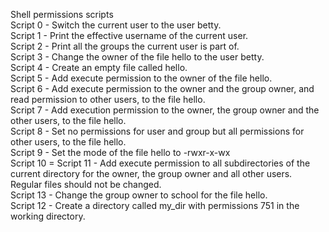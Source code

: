 Shell permissions scripts<br>
Script 0 - Switch the current user to the user betty. <br>
Script 1 - Print the effective username of the current user. <br>
Script 2 - Print all the groups the current user is part of. <br>
Script 3 - Change the owner of the file hello to the user betty. <br>
Script 4 - Create an empty file called hello. <br>
Script 5 - Add execute permission to the owner of the file hello. <br>
Script 6 - Add execute permission to the owner and the group owner, and read permission to other users, to the file hello. <br>
Script 7 - Add execution permission to the owner, the group owner and the other users, to the file hello. <br>
Script 8 - Set no permissions for user and group but all permissions for other users, to the file hello. <br>
Script 9 - Set the mode of the file hello to -rwxr-x-wx <br>
Script 10 = 
Script 11 - Add execute permission to all subdirectories of the current directory for the owner, the group owner and all other users. Regular files should not be changed. <br> 
Script 13 - Change the group owner to school for the file hello. <br>
Script 12 - Create a directory called my_dir with permissions 751 in the working directory. <br>  

